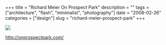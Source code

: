 +++
title = "Richard Meier On Prospect Park"
description = ""
tags = ["architecture", "flash", "minimalist", "photography"]
date = "2008-02-26"
categories = ["design"]
slug = "richard-meier-prospect-park"
+++


 

  <div id="screens-thumbs" class="clearfix">
    <div class="txt-center" id="design-submission"><a href="http://onprospectpark.com/"><img id='bluga-thumbnail-890' class='bluga-thumbnail large' src='http://media.konigi.com/bluga/
wt47f2791e26112_0.jpg'/></a></div>  
  </div>   
<p><a href="http://onprospectpark.com/">http://onprospectpark.com/</a></p>




